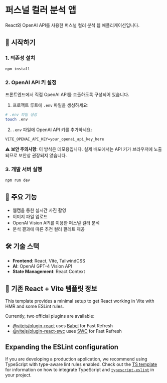 # 퍼스널 컬러 분석 앱

React와 OpenAI API를 사용한 퍼스널 컬러 분석 웹 애플리케이션입니다.

## 🚀 시작하기

### 1. 의존성 설치
```bash
npm install
```

### 2. OpenAI API 키 설정
프론트엔드에서 직접 OpenAI API를 호출하도록 구성되어 있습니다.

1. 프로젝트 루트에 `.env` 파일을 생성하세요:
```bash
# .env 파일 생성
touch .env
```

2. `.env` 파일에 OpenAI API 키를 추가하세요:
```
VITE_OPENAI_API_KEY=your_openai_api_key_here
```

⚠️ **보안 주의사항**: 이 방식은 데모용입니다. 실제 배포에서는 API 키가 브라우저에 노출되므로 보안상 권장되지 않습니다.

### 3. 개발 서버 실행
```bash
npm run dev
```

## 🎨 주요 기능

- 웹캠을 통한 실시간 사진 촬영
- 이미지 파일 업로드
- OpenAI Vision API를 이용한 퍼스널 컬러 분석
- 분석 결과에 따른 추천 컬러 팔레트 제공

## 🛠 기술 스택

- **Frontend**: React, Vite, TailwindCSS
- **AI**: OpenAI GPT-4 Vision API
- **State Management**: React Context

## 📝 기존 React + Vite 템플릿 정보

This template provides a minimal setup to get React working in Vite with HMR and some ESLint rules.

Currently, two official plugins are available:

- [@vitejs/plugin-react](https://github.com/vitejs/vite-plugin-react/blob/main/packages/plugin-react) uses [Babel](https://babeljs.io/) for Fast Refresh
- [@vitejs/plugin-react-swc](https://github.com/vitejs/vite-plugin-react/blob/main/packages/plugin-react-swc) uses [SWC](https://swc.rs/) for Fast Refresh

## Expanding the ESLint configuration

If you are developing a production application, we recommend using TypeScript with type-aware lint rules enabled. Check out the [TS template](https://github.com/vitejs/vite/tree/main/packages/create-vite/template-react-ts) for information on how to integrate TypeScript and [`typescript-eslint`](https://typescript-eslint.io) in your project.
